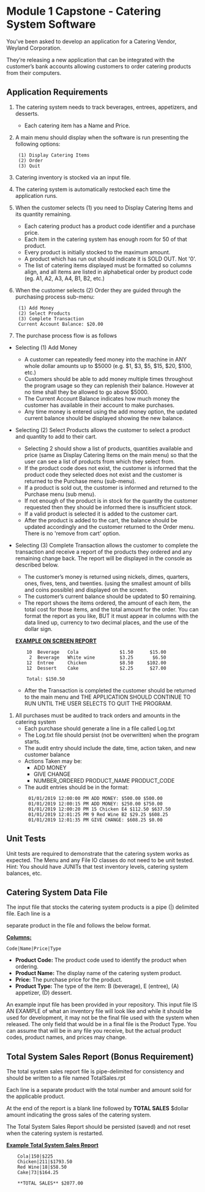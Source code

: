 # Module 1 Capstone - Catering System Software

You’ve been asked to develop an application for a Catering Vendor, Weyland Corporation.  

They’re releasing a new application that can be integrated with the customer’s bank accounts allowing customers to order catering products from their computers.


## Application Requirements


1. The catering system needs to track beverages, entrees, appetizers, and desserts.

    - Each catering item has a Name and Price.

2. A main menu should display when the software is run presenting the following options:

        
        (1) Display Catering Items
        (2) Order
        (3) Quit
        
3. Catering inventory is stocked via an input file.
4. The catering system is automatically restocked each time the application runs.
5. When the customer selects ​(1) you need to Display Catering Items and its quantity remaining.
    - Each catering product has a product code identifier and a purchase price.
    - Each item in the catering system has enough room for 50 of that product.
    - Every product is initially stocked to the maximum amount.
    - A product which has run out should indicate it is SOLD OUT.  Not '0'.
    - The list of catering items displayed must be formatted so columns align, and all items are listed in alphabetical order by product code (eg. A1, A2, A3, A4, B1, B2, etc.)
6. When the customer selects (2) Order they are guided through the purchasing process sub-menu:

        
        (1) Add Money
        (2) Select Products
        (3) Complete Transaction
        Current Account Balance: $20.00


7. The purchase process flow is as follows
  - Selecting (1) Add Money ​
    - A customer can repeatedly feed money into the machine in ANY whole dollar amounts up to $5000 (e.g. $1, $3, $5, $15, $20, $100, etc.)
    - Customers should be able to add money multiple times throughout the program usage so they can replenish their balance. However at no time shall they be allowed to go above $5000.
    - The Current Account Balance indicates how much money the customer has available in their account to make purchases.
    - Any time money is entered using the add money option, the updated current balance should be displayed showing the new balance. 
  - Selecting ​(2) Select Products ​allows the customer to select a product and quantity to add to their cart.
      - Selecting 2 should show a list of products, quantities available and price (same as Display Catering Items on the main menu) so that the user can see a list of products from which they select from.
      - If the product code does not exist, the customer is informed that the product code they selected does not exist and the customer is returned to the Purchase menu (sub-menu).
    - If a product is sold out, the customer is informed and returned to the Purchase menu (sub menu).
    - If not enough of the product is in stock for the quantity the customer requested then they should be informed there is insufficient stock.  
    - If a valid product is selected it is added to the customer cart.
    - After the product is added to the cart, the balance should be updated accordingly and the customer returned to the Order menu. There is no 'remove from cart' option.
  - Selecting ​(3) Complete Transaction​ allows the customer to complete the transaction and receive a report of the products they ordered and any remaining change back. The report will be displayed in the console as described below.
      - The customer’s money is returned using nickels, dimes, quarters, ones, fives, tens, and twenties. (using the smallest amount of bills and coins possible) and displayed on the screen.
    - The customer’s current balance should be updated to $0 remaining.
    - The report shows the items ordered, the amount of each item, the total cost for those items, and the total amount for the order. You can format the report as you like, BUT it must appear in columns with the data lined up, currency to two decimal places, and the use of the dollar sign.

    **<span style="text-decoration:underline;">EXAMPLE ON SCREEN REPORT</span>**



            10 	Beverage   Cola               $1.50 	 $15.00	 	
             2	Beverage   White wine	      $3.25		  $6.50	
            12	Entree	   Chicken	          $8.50		$102.00
            12	Dessert	   Cake		          $2.25		 $27.00

            Total: $150.50



    - After the Transaction is completed the customer should be returned to the main menu and THE APPLICATION SHOULD CONTINUE TO RUN UNTIL THE USER SELECTS TO QUIT THE PROGRAM.   


  1. All purchases must be audited to track orders and amounts in the catering system
      - Each purchase should generate a line in a file called ​Log.txt
      - The Log.txt file should persist (not be overwritten) when the program starts.
      - The audit entry should include the date, time, action taken, and new customer balance 
      - Actions Taken may be:
        - ADD MONEY
        - GIVE CHANGE
        - NUMBER_ORDERED  PRODUCT_NAME  PRODUCT_CODE
      - The audit entries should be in the format:
```
        01/01/2019 12:00:00 PM ADD MONEY: $500.00 $500.00
        01/01/2019 12:00:15 PM ADD MONEY: $250.00 $750.00
        01/01/2019 12:00:20 PM 15 Chicken E4 $112.50 $637.50
        01/01/2019 12:01:25 PM 9 Red Wine B2 $29.25 $608.25
        01/01/2019 12:01:35 PM GIVE CHANGE: $608.25 $0.00
```



## Unit Tests

Unit tests are required to demonstrate that the catering system works as expected. The Menu and any File IO classes do not need to be unit tested. Hint: You should have JUNITs that test inventory levels, catering system balances, etc. 


## Catering System Data File

The input file that stocks the catering system  products is a pipe (|) delimited file. Each line is a

separate product in the file and follows the below format.  

**<span style="text-decoration:underline;">Columns:</span>**

```
Code|Name|Price|Type
```

*   **Product Code:**  The product code used to identify the product when ordering.
*   **Product Name:** The display name of the catering system product.
*   **Price:** The purchase price for the product.
*   **Product Type:** The type of the item:  B (beverage), E (entree), (A) appetizer, (D) dessert.

An example input file has been provided in your repository.  This input file IS AN EXAMPLE of what an inventory file will look like and while it should be used for development, it may not be the final file used with the system when released. The only field that would be in a final file is the Product Type. You can assume that will be in any file you receive, but the actual product codes, product names, and prices may change. 


## Total System Sales Report (Bonus Requirement)

The total system sales report file is pipe-delimited for consistency and should be written to a file named TotalSales.rpt

Each line is a separate product with the total number and amount sold for the applicable product. 

At the end of the report is a blank line followed by **TOTAL SALES** $dollar amount indicating the gross sales of the catering system.

The Total System Sales Report should be persisted (saved) and not reset when the catering system is restarted.  

**<span style="text-decoration:underline;">Example Total System Sales Report</span>**


```
    Cola|150|$225
    Chicken|211|$1793.50
    Red Wine|18|$58.50
    Cake|73|$164.25

    **TOTAL SALES** $2077.00
```
